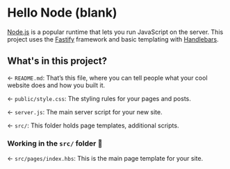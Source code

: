 # Hello Node (blank)

[Node.js](https://nodejs.org/en/about/) is a popular runtime that lets you run JavaScript on the server. This project uses the [Fastify](https://www.fastify.io/) framework and basic templating with [Handlebars](https://handlebarsjs.com/).

## What's in this project?

← `README.md`: That’s this file, where you can tell people what your cool website does and how you built it.

← `public/style.css`: The styling rules for your pages and posts.

← `server.js`: The main server script for your new site.

← `src/`: This folder holds page templates, additional scripts.

### Working in the `src/` folder 📁

← `src/pages/index.hbs`: This is the main page template for your site.
